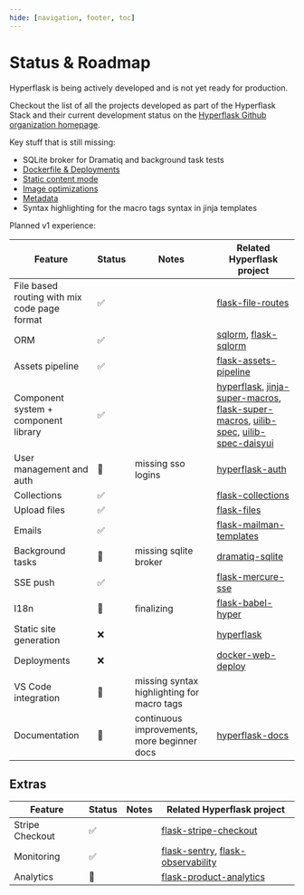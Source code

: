 ```yaml
---
hide: [navigation, footer, toc]
---
```

# Status & Roadmap

Hyperflask is being actively developed and is not yet ready for production.

Checkout the list of all the projects developed as part of the Hyperflask Stack and their current development status on the [Hyperflask Github organization homepage](https://github.com/hyperflask).

Key stuff that is still missing:

- SQLite broker for Dramatiq and background task tests
- [Dockerfile & Deployments](http://localhost:8000/guides/deploy/)
- [Static content mode](http://localhost:8000/guides/static/)
- [Image optimizations](http://localhost:8000/guides/assets/#optimized-images)
- [Metadata](http://localhost:8000/guides/metadata/)
- Syntax highlighting for the macro tags syntax in jinja templates

Planned v1 experience:

| Feature | Status | Notes | Related Hyperflask project |
| --- | --- | --- | --- |
| File based routing with mix code page format | ✅ |  | [flask-file-routes](https://github.com/hyperflask/flask-file-routes)
| ORM | ✅ | | [sqlorm](https://github.com/hyperflask/sqlorm), [flask-sqlorm](https://github.com/hyperflask/flask-sqlorm)
| Assets pipeline | ✅ | | [flask-assets-pipeline](https://github.com/hyperflask/flask-assets-pipeline)
| Component system + component library | ✅ | | [hyperflask](https://github.com/hyperflask/hyperflask), [jinja-super-macros](https://github.com/hyperflask/jinja-super-macros), [flask-super-macros](https://github.com/hyperflask/flask-super-macros), [uilib-spec](https://github.com/hyperflask/uilib-spec), [uilib-spec-daisyui](https://github.com/hyperflask/uilib-spec-daisyui)
| User management and auth | 🚧 | missing sso logins | [hyperflask-auth](https://github.com/hyperflask/hyperflask-auth)
| Collections | ✅ |  | [flask-collections](https://github.com/hyperflask/flask-collections)
| Upload files | ✅ | | [flask-files](https://github.com/hyperflask/flask-files)
| Emails | ✅ | | [flask-mailman-templates](https://github.com/hyperflask/flask-mailman-templates)
| Background tasks | 🚧 | missing sqlite broker | [dramatiq-sqlite](https://github.com/hyperflask/dramatiq-sqlite)
| SSE push | ✅ | | [flask-mercure-sse](https://github.com/hyperflask/flask-mercure-sse)
| I18n | 🚧 | finalizing | [flask-babel-hyper](https://github.com/hyperflask/flask-babel-hyper)
| Static site generation | ❌ | | [hyperflask](https://github.com/hyperflask/hyperflask)
| Deployments | ❌ | | [docker-web-deploy](https://github.com/hyperflask/docker-web-deploy)
| VS Code integration | 🚧 | missing syntax highlighting for macro tags | 
| Documentation | 🚧 | continuous improvements, more beginner docs | [hyperflask-docs](https://github.com/hyperflask/hyperflask-docs)

## Extras

| Feature | Status | Notes | Related Hyperflask project |
| --- | --- | --- | --- |
| Stripe Checkout | ✅ | | [flask-stripe-checkout](https://github.com/hyperflask/flask-stripe-checkout)
| Monitoring | ✅ | | [flask-sentry](https://github.com/hyperflask/flask-sentry), [flask-observability](https://github.com/hyperflask/flask-observability)
| Analytics | 🚧 | | [flask-product-analytics](https://github.com/hyperflask/flask-product-analytics)